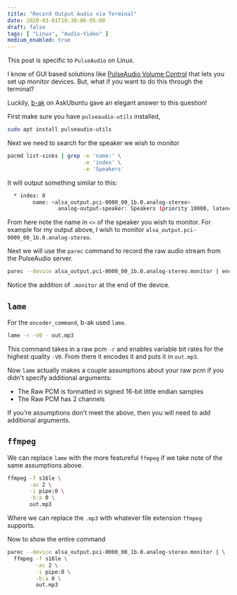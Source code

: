 ```yaml
---
title: "Record Output Audio via Terminal"
date: 2020-03-01T10:38:06-05:00
draft: false
tags: [ "Linux", "Audio-Video" ]
medium_enabled: true
---
```


This post is specific to `PulseAudio` on Linux. 

I know of GUI based solutions like [PulseAudio Volume Control](https://freedesktop.org/software/pulseaudio/pavucontrol/) that lets you set up monitor devices. But, what if you want to do this through the terminal?

Luckily, [b-ak](https://askubuntu.com/a/850174) on AskUbuntu gave an elegant answer to this question!

First make sure you have `pulseaudio-utils` installed,

```bash
sudo apt install pulseaudio-utils
```

Next we need to search for the speaker we wish to monitor

```bash
pacmd list-sinks | grep -e 'name:' \
                        -e 'index' \
                        -e 'Speakers'
```

It will output something similar to this:

```bash
  * index: 0
        name: <alsa_output.pci-0000_00_1b.0.analog-stereo>
                analog-output-speaker: Speakers (priority 10000, latency offset 0 usec, available: unknown)
```

From here note the name in `<>` of the speaker you wish to monitor. For example for my output above, I wish to monitor `alsa_output.pci-0000_00_1b.0.analog-stereo`.

Next we will use the `parec` command to record the raw audio stream from the PulseAudio server.

```bash
parec --device alsa_output.pci-0000_00_1b.0.analog-stereo.monitor | encoder_command
```

Notice the addition of `.monitor` at the end of the device.

## `lame`

For the `encoder_command`, b-ak used `lame`.

```bash
lame -r -V0 - out.mp3
```

This command takes in a raw pcm `-r` and enables variable bit rates for the highest quality `-V0`. From there it encodes it and puts it in `out.mp3`.

Now `lame` actually makes a couple assumptions about your raw pcm if you didn't specify additional arguments:

- The Raw PCM is formatted in signed 16-bit little endian samples
- The Raw PCM has 2 channels

If you're assumptions don't meet the above, then you will need to add additional arguments.

## `ffmpeg`

We can replace `lame` with the more featureful `ffmpeg` if we take note of the same assumptions above.

```bash
ffmpeg -f s16le \
       -ac 2 \
       -i pipe:0 \
       -b:a 0 \
       out.mp3
```

Where we can replace the `.mp3` with whatever file extension `ffmpeg` supports.

Now to show the entire command

```bash
parec --device alsa_output.pci-0000_00_1b.0.analog-stereo.monitor | \
  ffmpeg -f s16le \
         -ac 2 \
         -i pipe:0 \
         -b:a 0 \
         out.mp3
```

